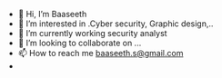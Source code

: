 - 👋 Hi, I’m Baaseeth
- 👀 I’m interested in .Cyber security, Graphic design,..
- 🌱 I’m currently working security analyst
- 💞️ I’m looking to collaborate on ...
- 📫 How to reach me baaseeth.s@gmail.com
- 
<!---
baafri/baafri is a ✨ special ✨ repository because its `README.md` (this file) appears on your GitHub profile.
You can click the Preview link to take a look at your changes.
--->
